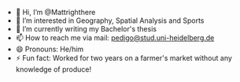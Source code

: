- 👋 Hi, I’m @Mattrighthere
- 👀 I’m interested in Geography, Spatial Analysis and Sports
- 🌱 I’m currently writing my Bachelor's thesis
- 📫 How to reach me via mail: pedigo@stud.uni-heidelberg.de
- 😄 Pronouns: He/him
- ⚡ Fun fact: Worked for two years on a farmer's market without any knowledge of produce!

<!---
Mattrighthere/Mattrighthere is a ✨ special ✨ repository because its `README.md` (this file) appears on your GitHub profile.
You can click the Preview link to take a look at your changes.
--->
